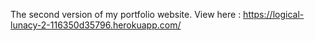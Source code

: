 The second version of my portfolio website.
View here : https://logical-lunacy-2-116350d35796.herokuapp.com/
